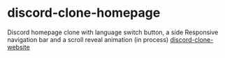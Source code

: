 # discord-clone-homepage
Discord homepage clone with language switch button, a side Responsive navigation bar and a scroll reveal animation (in process)
[discord-clone-website](../assets/github-imagediscord.png)
